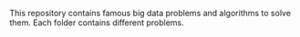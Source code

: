 This repository contains famous big data problems and algorithms to solve them. Each folder contains different problems. 
